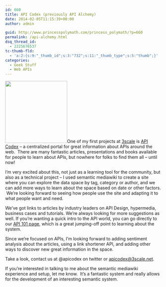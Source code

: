 ```yaml
---
id: 660
title: API Codex (previously API Alchemy)
date: 2014-02-05T11:15:39+00:00
author: admin

guid: http://www.princesspolymath.com/princess_polymath/?p=660
permalink: /api-alchemy.html
dsq_thread_id:
  - 2225676537
tc-thumb-fld:
  - 'a:2:{s:9:"_thumb_id";s:3:"732";s:11:"_thumb_type";s:5:"thumb";}'
categories:
  - Geek Stuff
  - Web APIs
---
```

[<img src="http://apicodex.3scale.net/mediawiki/images/b/b7/Sorceress.jpg" class="grouped_elements" rel="tc-fancybox-group660" width="200" class="alignleft" />](http://apicodex.3scale.net/)One of my first projects at [3scale](http://www.3scale.net) is [API Codex](http://apicodex.3scale.net) &#8211; a centralized portal for great information about APIs around the web.  There are many fantastic articles, presentations and books available for people to learn about APIs, but nowhere for folks to find them all &#8211; until now!

I&#8217;m very excited about this, not just as a learning tool for the community, but also as a technical project &#8211; I used semantic mediawiki to create a site where you can explore the data space by tag, category or author, and we can add more ways to learn about the space based on date or other factors.  We&#8217;re looking forward to seeing how people use the site and adapting it to what people want and need.

We&#8217;ve got links to articles by industry leaders on API Design, hypermedia, business cases and tutorials. We&#8217;re always looking for more suggestions as well. If you&#8217;re wanting a quick intro to the API world, you can go directly to our [API 101 page](http://apicodex.3scale.net/content/API101), which is a great jumping-off point to learning about the system.

Since we&#8217;re focused on APIs, I&#8217;m looking forward to adding sentiment analysis about the articles, using a link shortener API, and adding other ways to discover new great information in the space.

Take a look, contact us at @apicodex on twitter or [apicodex@3scale.net](mailto://apicodex@3scale.net).

If you&#8217;re interested in talking to me about the semantic mediawiki experience and setup, let me know.  It&#8217;s a fantastic system and really allows for the development of an interesting semantic system.